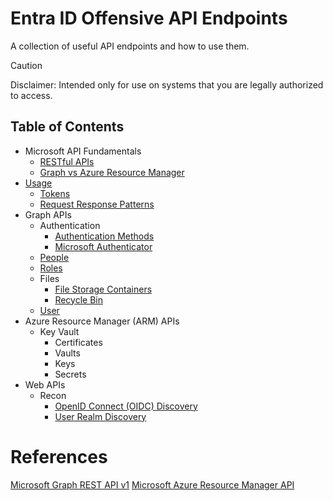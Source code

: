 # Entra ID Offensive API Endpoints
A collection of useful API endpoints and how to use them.
> [!CAUTION]
> Disclaimer: Intended only for use on systems that you are legally authorized to access.
## Table of Contents
- Microsoft API Fundamentals
  - [RESTful APIs](microsoft-api-fundamentals.md#restful-apis)
  - [Graph vs Azure Resource Manager](microsoft-api-fundamentals.md#microsoft-graph-vs-azure-resource-manager)
- [Usage](usage.md)
  - [Tokens](usage.md#tokens)
  - [Request Response Patterns](usage.md#request-response-patterns)
- Graph APIs
  - Authentication
    - [Authentication Methods](apis/graph/v1/authentication-methods.md)
    - [Microsoft Authenticator](apis/graph/v1/authenticator.md)
  - [People](apis/graph/v1/people.md)
  - [Roles](apis/graph/v1/roles.md)
  - Files
    - [File Storage Containers](apis/graph/v1/file-storage-containers.md)
    - [Recycle Bin](apis/graph/v1/recycle-bin.md)
  - [User](apis/graph/v1/user.md)
- Azure Resource Manager (ARM) APIs
  - Key Vault
    - Certificates
    - Vaults
    - Keys
    - Secrets
- Web APIs
  - Recon
    - [OpenID Connect (OIDC) Discovery](apis/web/recon/oidc-discovery.md)
    - [User Realm Discovery](apis/web/recon/user-realm-discovery.md)
# References
[Microsoft Graph REST API v1](https://learn.microsoft.com/en-us/graph/?view=graph-rest-1.0)
[Microsoft Azure Resource Manager API](https://learn.microsoft.com/en-us/rest/api/resources/)
